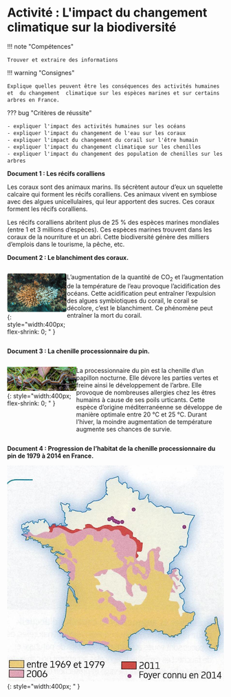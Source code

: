 # Activité : L'impact du changement climatique sur la biodiversité

!!! note "Compétences"

    Trouver et extraire des informations

!!! warning "Consignes"

    Explique quelles peuvent être les conséquences des activités humaines et  du changement  climatique sur les espèces marines et sur certains arbres en France.
    
??? bug "Critères de réussite"

    - expliquer l'impact des activités humaines sur les océans
    - expliquer l'impact du changement de l'eau sur les coraux
    - expliquer l'impact du changement du corail sur l'être humain
    - expliquer l'impact du changement climatique sur les chenilles
    - expliquer l'impact du changement des population de chenilles sur les arbres

**Document 1 : Les récifs coralliens**

Les coraux sont des animaux marins. Ils sécrètent autour d’eux un squelette calcaire qui forment les récifs coralliens. Ces animaux vivent en symbiose avec des algues unicellulaires, qui leur apportent des sucres. Ces coraux forment les récifs coralliens.

Les récifs coralliens abritent plus de 25 % des espèces marines mondiales (entre 1 et 3 millions d’espèces). Ces espèces marines
trouvent dans les coraux de la nourriture et un abri. Cette biodiversité génère des milliers d’emplois dans le tourisme, la pêche, etc.

**Document 2 : Le blanchiment des coraux.**

<div markdown style="display: flex; flex-direction: row; ">

![](Pictures/photoCorauxBlanchis.png){: style="width:400px; flex-shrink: 0;  " }

L’augmentation de la quantité de CO<sub>2</sub> et l’augmentation de la température de l’eau provoque l’acidification des océans. Cette acidification peut entraîner l’expulsion des algues symbiotiques du corail, le corail se décolore, c’est le blanchiment. Ce phénomène peut entraîner la mort du corail.

</div>

**Document 3 : La chenille processionnaire du pin.**

<div markdown style="display: flex; flex-direction: row; ">


![](Pictures/photoProcessionairePin.png){: style="width:400px; flex-shrink: 0;  " }

La processionnaire du pin est la chenille d’un papillon nocturne. Elle dévore les parties vertes et freine ainsi le développement de l’arbre. Elle provoque de nombreuses allergies chez les êtres humains à cause de ses poils urticants.
Cette espèce d’origine méditerranéenne se développe de manière optimale entre 20 °C et 25 °C. Durant l’hiver, la moindre augmentation de température augmente ses chances de survie.

</div>


**Document 4 : Progression de l’habitat de la chenille processionnaire du pin de 1979 à 2014 en France.**

![](Pictures/carteProcessionairePin.jpg){: style="width:400px;  " }
